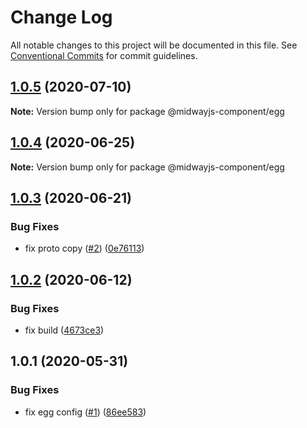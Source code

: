 # Change Log

All notable changes to this project will be documented in this file.
See [Conventional Commits](https://conventionalcommits.org) for commit guidelines.

## [1.0.5](https://github.com/midwayjs/midway-component/compare/@midwayjs-component/egg@1.0.4...@midwayjs-component/egg@1.0.5) (2020-07-10)

**Note:** Version bump only for package @midwayjs-component/egg





## [1.0.4](https://github.com/midwayjs/midway-component/compare/@midwayjs-component/egg@1.0.3...@midwayjs-component/egg@1.0.4) (2020-06-25)

**Note:** Version bump only for package @midwayjs-component/egg





## [1.0.3](https://github.com/midwayjs/midway-component/compare/@midwayjs-component/egg@1.0.2...@midwayjs-component/egg@1.0.3) (2020-06-21)


### Bug Fixes

* fix proto copy ([#2](https://github.com/midwayjs/midway-component/issues/2)) ([0e76113](https://github.com/midwayjs/midway-component/commit/0e761136a294926b175931194dd91028f05f8c85))





## [1.0.2](https://github.com/midwayjs/midway-component/compare/@midwayjs-component/egg@1.0.1...@midwayjs-component/egg@1.0.2) (2020-06-12)


### Bug Fixes

* fix build ([4673ce3](https://github.com/midwayjs/midway-component/commit/4673ce309790d1c5a2664f9b3379626da48067cf))





## 1.0.1 (2020-05-31)


### Bug Fixes

* fix egg config ([#1](https://github.com/midwayjs/midway-component/issues/1)) ([86ee583](https://github.com/midwayjs/midway-component/commit/86ee583ff4f8ab22c90e13a0a484851a8e712a1b))
